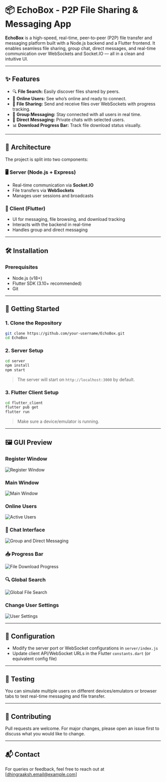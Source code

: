 
# 📦 EchoBox - P2P File Sharing & Messaging App

**EchoBox** is a high-speed, real-time, peer-to-peer (P2P) file transfer and messaging platform built with a Node.js backend and a Flutter frontend. It enables seamless file sharing, group chat, direct messages, and real-time communication over WebSockets and Socket.IO — all in a clean and intuitive UI.

---

## ✨ Features

- 🔍 **File Search:** Easily discover files shared by peers.
- 👥 **Online Users:** See who’s online and ready to connect.
- 📁 **File Sharing:** Send and receive files over WebSockets with progress tracking.
- 💬 **Group Messaging:** Stay connected with all users in real time.
- 📩 **Direct Messaging:** Private chats with selected users.
- 📊 **Download Progress Bar:** Track file download status visually.

---

## 🧠 Architecture

The project is split into two components:

### 🖥️ Server (Node.js + Express)
- Real-time communication via **Socket.IO**
- File transfers via **WebSockets**
- Manages user sessions and broadcasts

### 📱 Client (Flutter)
- UI for messaging, file browsing, and download tracking
- Interacts with the backend in real-time
- Handles group and direct messaging

---

## 🛠️ Installation

### Prerequisites

- Node.js (v18+)
- Flutter SDK (3.10+ recommended)
- Git

---

## 🚀 Getting Started

### 1. Clone the Repository

```bash
git clone https://github.com/your-username/EchoBox.git
cd EchoBox
```

### 2. Server Setup

```bash
cd server
npm install
npm start
```

> The server will start on `http://localhost:3000` by default.

### 3. Flutter Client Setup

```bash
cd flutter_client
flutter pub get
flutter run
```

> Make sure a device/emulator is running.

---

## 🖼️ GUI Preview

### Register Window
![Register Window](assets/screenshots/RegistrationWindow.png)

### Main Window
![Main Window](assets/screenshots/MainWindow.png)

### Online Users
![Active Users](assets/screenshots/ActiveUsers.png)

### 💬 Chat Interface
![Group and Direct Messaging](assets/screenshots/Messaging.png)

### 📥 Progress Bar
![File Download Progress](assets/screenshots/ProgressBar.png)

### 🔍 Global Search
![Global File Search](assets/screenshots/GlobalSearch.png)

### Change User Settings
![User Settings](assets/screenshots/Settings.png)


---

## 🔧 Configuration

- Modify the server port or WebSocket configurations in `server/index.js`
- Update client API/WebSocket URLs in the Flutter `constants.dart` (or equivalent config file)

---

## 🧪 Testing

You can simulate multiple users on different devices/emulators or browser tabs to test real-time messaging and file transfer.

---

## 🤝 Contributing

Pull requests are welcome. For major changes, please open an issue first to discuss what you would like to change.

---

## 📬 Contact

For queries or feedback, feel free to reach out at [dhingraaksh.email@example.com]
